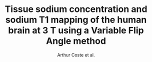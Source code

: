 ---
cat: metric
subcat: metric
bestof: false
author: Arthur Coste et al.
title: Tissue sodium concentration and sodium T1 mapping of the human brain at 3 T using a Variable Flip Angle method
journal: Magnetic Resonance Imaging
year: 2019
type: article
doi: 10.1016/j.mri.2019.01.015
---